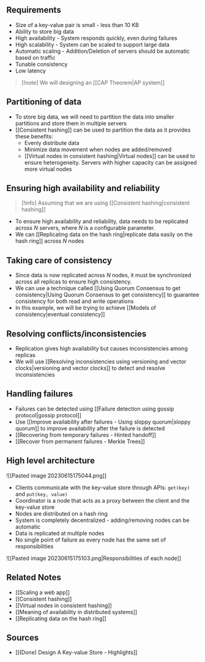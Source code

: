 ## Requirements
- Size of a key-value pair is small - less than 10 KB
- Ability to store big data
- High availability - System responds quickly, even during failures
- High scalability - System can be scaled to support large data
- Automatic scaling - Addition/Deletion of servers should be automatic based on traffic
- Tunable consistency
- Low latency

> [!note] We will designing an [[CAP Theorem|AP system]]

## Partitioning of data
- To store big data, we will need to partition the data into smaller partitions and store them in multiple servers
- [[Consistent hashing]] can be used to partition the data as it provides these benefits:
	- Evenly distribute data
	- Minimize data movement when nodes are added/removed
	- [[Virtual nodes in consistent hashing|Virtual nodes]] can be used to ensure heterogeneity. Servers with higher capacity can be assigned more virtual nodes

## Ensuring high availability and reliability

> [!info] Assuming that we are using [[Consistent hashing|consistent hashing]]

- To ensure high availability and reliability, data needs to be replicated across $N$ servers, where $N$ is a configurable parameter.
- We can [[Replicating data on the hash ring|replicate data easily on the hash ring]] across $N$ nodes

## Taking care of consistency
- Since data is now replicated across $N$ nodes, it must be synchronized across all replicas to ensure high consistency.
- We can use a technique called [[Using Quorum Consensus to get consistency|Using Quorum Consensus to get consistency]] to guarantee consistency for both read and write operations
- In this example, we will be trying to achieve [[Models of consistency|eventual consistency]]

## Resolving conflicts/inconsistencies
- Replication gives high availability but causes inconsistencies among replicas
- We will use [[Resolving inconsistencies using versioning and vector clocks|versioning and vector clocks]] to detect and resolve inconsistencies

## Handling failures
- Failures can be detected using [[Failure detection using gossip protocol|gossip protocol]]
- Use [[Improve availability after failures - Using sloppy quorum|sloppy quorum]] to improve availability after the failure is detected
- [[Recovering from temporary failures - Hinted handoff]]
- [[Recover from permanent failures - Merkle Trees]]

## High level architecture
![[Pasted image 20230615175044.png]]

- Clients communicate with the key-value store through APIs: `get(key)` and `put(key, value)`
- Coordinator is a node that acts as a proxy between the client and the key-value store
- Nodes are distributed on a hash ring
- System is completely decentralized - adding/removing nodes can be automatic
- Data is replicated at multiple nodes
- No single point of failure as every node has the same set of responsibilities

![[Pasted image 20230615175103.png|Responsibilities of each node]]

## Related Notes
- [[Scaling a web app]] 
- [[Consistent hashing]]
- [[Virtual nodes in consistent hashing]]
- [[Meaning of availability in distributed systems]]
- [[Replicating data on the hash ring]]

## Sources
- [[(Done) Design A Key-value Store - Highlights]]